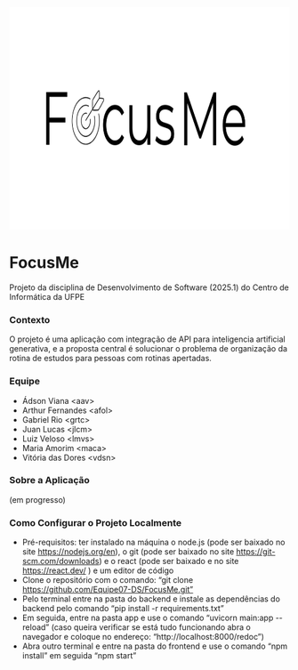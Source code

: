 <img src="assets/logoFocusMe.png" height="400px">

# FocusMe
Projeto da disciplina de Desenvolvimento de Software (2025.1) do Centro de Informática da UFPE

### Contexto
O projeto é uma aplicação com integração de API para inteligencia artificial generativa, e a proposta central é solucionar o problema de organização da rotina de estudos para pessoas com rotinas apertadas.

### Equipe
* Ádson Viana \<aav>
* Arthur Fernandes \<afol>
* Gabriel Rio \<grtc>
* Juan Lucas \<jlcm>
* Luiz Veloso \<lmvs>
* Maria Amorim \<maca>
* Vitória das Dores \<vdsn>

### Sobre a Aplicação

(em progresso)

### Como Configurar o Projeto Localmente
* Pré-requisitos: ter instalado na máquina o node.js (pode ser baixado no site https://nodejs.org/en), o git (pode ser baixado no site https://git-scm.com/downloads) e o react (pode ser baixado e no site https://react.dev/ ) e um editor de código
* Clone o repositório com o comando: “git clone https://github.com/Equipe07-DS/FocusMe.git”
* Pelo terminal entre na pasta do backend e instale as dependências do backend pelo comando “pip install -r requirements.txt”
* Em seguida, entre na pasta app e use o comando “uvicorn main:app --reload” (caso queira verificar se está tudo funcionando abra o navegador e coloque no endereço: “http://localhost:8000/redoc”)
* Abra outro terminal e entre na pasta do frontend e use o comando “npm install” em seguida “npm start”
